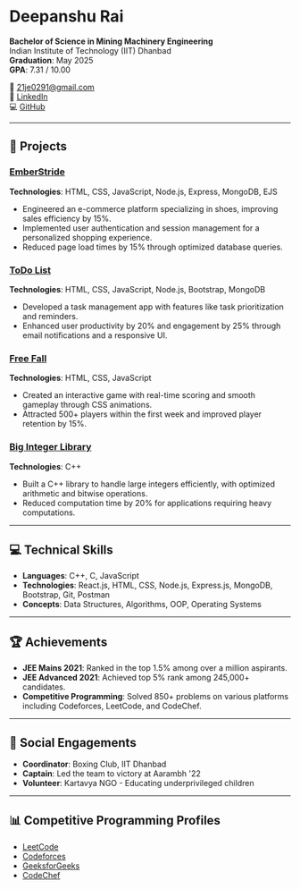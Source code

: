 # Deepanshu Rai

**Bachelor of Science in Mining Machinery Engineering**  
Indian Institute of Technology (IIT) Dhanbad  
**Graduation**: May 2025  
**GPA**: 7.31 / 10.00  

📧 [21je0291@gmail.com](mailto:21je0291@gmail.com)  
🔗 [LinkedIn](https://www.linkedin.com/in/deepanshurai15/)  
💻 [GitHub](https://github.com/Deepanshurai15)  

---

## 🚀 Projects

### [EmberStride](https://github.com/Deepanshurai15/EmberStride)
**Technologies**: HTML, CSS, JavaScript, Node.js, Express, MongoDB, EJS  
- Engineered an e-commerce platform specializing in shoes, improving sales efficiency by 15%.  
- Implemented user authentication and session management for a personalized shopping experience.  
- Reduced page load times by 15% through optimized database queries.  

### [ToDo List](https://github.com/Deepanshurai15/ToDo_List)
**Technologies**: HTML, CSS, JavaScript, Node.js, Bootstrap, MongoDB  
- Developed a task management app with features like task prioritization and reminders.  
- Enhanced user productivity by 20% and engagement by 25% through email notifications and a responsive UI.  

### [Free Fall](https://github.com/Deepanshurai15/free-fall)
**Technologies**: HTML, CSS, JavaScript  
- Created an interactive game with real-time scoring and smooth gameplay through CSS animations.  
- Attracted 500+ players within the first week and improved player retention by 15%.  

### [Big Integer Library](https://github.com/Deepanshurai15/i_started)
**Technologies**: C++  
- Built a C++ library to handle large integers efficiently, with optimized arithmetic and bitwise operations.  
- Reduced computation time by 20% for applications requiring heavy computations.  

---

## 💻 Technical Skills

- **Languages**: C++, C, JavaScript  
- **Technologies**: React.js, HTML, CSS, Node.js, Express.js, MongoDB, Bootstrap, Git, Postman  
- **Concepts**: Data Structures, Algorithms, OOP, Operating Systems  

---

## 🏆 Achievements

- **JEE Mains 2021**: Ranked in the top 1.5% among over a million aspirants.  
- **JEE Advanced 2021**: Achieved top 5% rank among 245,000+ candidates.  
- **Competitive Programming**: Solved 850+ problems on various platforms including Codeforces, LeetCode, and CodeChef.  

---

## 🏅 Social Engagements

- **Coordinator**: Boxing Club, IIT Dhanbad  
- **Captain**: Led the team to victory at Aarambh '22  
- **Volunteer**: Kartavya NGO - Educating underprivileged children  

---

## 📊 Competitive Programming Profiles
- [LeetCode](https://leetcode.com/u/Deepanshurai15/)  
- [Codeforces](https://codeforces.com/profile/Deepanshurai15)  
- [GeeksforGeeks](https://www.geeksforgeeks.org/user/deepanshurai15/)  
- [CodeChef](https://www.codechef.com/users/deepanshurai15)

